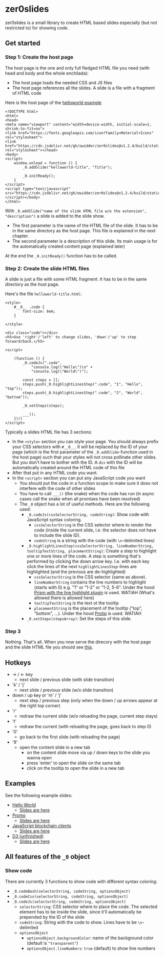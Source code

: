# zer0slides

zer0slides is a small library to create HTML based slides especially (but not restricted to) for showing code.

## Get started

### Step 1: Create the host page

The host page is the one and only full fledged HTML file you need (with head and body and the whole enchilada):
* The host page loads the needed CSS and JS files
* The host page references all the slides. A slide is a file with a fragment of HTML code

Here is the host page of the [helloworld example](https://owidder.github.io/zer0slides/build/helloworld/indexPublic.html)

```
<!DOCTYPE html>
<html>
<head>
<meta name="viewport" content="width=device-width, initial-scale=1, shrink-to-fit=no">
<link href="https://fonts.googleapis.com/icon?family=Material+Icons" rel="stylesheet">
<link href="https://cdn.jsdelivr.net/gh/owidder/zer0slides@v1.2.4/build/static/css/z0.1.2.4.css" rel="stylesheet"></head>
<body>
<script>
    window.onload = function () {
        _0.addSlide("helloworld-title", "Title");

        _0.initReady();
    }
</script>
<script type="text/javascript" src="https://cdn.jsdelivr.net/gh/owidder/zer0slides@v1.2.4/build/static/js/z0.1.2.4.js"></script></body>
</html>

```

With `_0.addSlide("name of the slide HTML file w/o the extension", "description")` a slide is added to the slide show. 

* The first parameter is the name of the HTML file of the slide. 
It has to be in the same directory as the host page.
This file is explained in the next chapter.
* The second parameter is a description of this slide. 
Its main usage is for the automatically created content page (explained later)

At the end the `_0.initReady()` function has to be called.

### Step 2: Create the slide HTML files

A slide is just a file with some HTML fragment. It has to be in the same directory as the host page.

Here's the file `helloworld-title.html`:

```
<style>
    #__0__ .code {
        font-size: 6em;
    }

</style>

<div class="code"></div>
<h5>Use 'right'/'left' to change slides, 'down'/'up' to step forward/back.</h5>

<script>

    (function () {
        _0.codeJs(".code",
            "console.log(\"Hello\")\n" +
            "console.log(\"World\")");

        const steps = [];
        steps.push(_0.highlightLinesStep(".code", "1", "Hello", "top"));
        steps.push(_0.highlightLinesStep(".code", "2", "World", "bottom"));

        _0.setSteps(steps);

        ___();
    })()
</script>
```

Typically a slides HTML file has 3 sections:
* In the `<style>` section you can style your page. You should always prefix your CSS selectors with `#__0__`.
It will be replaced by the ID of your page (which is the first parameter of the `_0.addSlide`-function used in the host page)
 such that your styles will not cross pollinate other slides. But you don't have to bother with the ID. 
 A `div` with the ID will be automatically created around the HTML code of this file
* After that put in any HTML code you want. 
* In the `<script>` section you can put any JavaScript code you want
    * You should put the code in a function scope to make sure it does not interfere with the code of other slides
    * You have to call `___()` (the snake) when the code has run 
    (in async cases call the snake when all promises have been resolved)
    * The `_0` object has a lot of useful methods. Here are the following used:
        * `_0.codeJs(cssSelectorString, codeString)`: Show code with JavaScript syntax coloring. 
            * `cssSelectorString` is the CSS selector where to render the code 
        (inside the current slide, i.e. the selector does not have to include the slide ID). 
            * `codeString` is a string with the code (with `\n`-delimited lines)
        * `_0.highlightLinesStep(cssSelectorString, lineNumberString, tooltipTextString, placementString)`: Create a step to highlight one or more lines of the code. 
        A step is something that's performed by clicking the down arrow key. 
        I.e. with each key click the lines of the next `highlightLinesStep`-lines are highlighted (and the previous are de-highlighted) 
            * `cssSelectorString` is the CSS selector (same as above). 
            * `lineNumberString` contains the line numbers to highlight (starts with 0) e.g. "1" or "1-2" or "1-2, 5-6".
            Under the hood [Prism with the line highlight plugin](https://prismjs.com/plugins/line-highlight/) is used. 
            WATIAH (What's allowed there is allowed here) 
            * `tooltipTextString` is the text ot the tooltip
            * `placementString` is the placement of the tooltip ("top", "bottom", ...).
            Under the hood [Protip](https://github.com/wintercounter/Protip#list-of-available-positions) is used.
            WATIAH
         * `_0.setSteps(stepsArray)`: Set the steps of this slide. 

### Step 3
Nothing. That's all. When you now serve the direcory with the host page and the slide HTML file you 
should see [this](https://owidder.github.io/zer0slides/build/helloworld/indexPublic.html).         

## Hotkeys

* -> / <- key
    * next slide / previous slide (with slide transition)
* 'k' / 'j'
    * next slide / previous slide (w/o slide transition)
* down / up key or 'm' / 'j'
    * next step / previous step (only when the down / up arrows appear at the right top corner)
* 'r'
    * redraw the current slide (w/o reloading the page, current step stays)
* 't'
    * redraw the current (with reloading the page, goes back to step 0)
* '0'
    * go back to the first slide (with reloading the page)
* '9'
    * open the content slide in a new tab
        * on the content slide move via up / down keys to the slide you wanna open
        * press 'enter' to open the slide on the same tab
        * click on the tooltip to open the slide in a new tab

## Examples

See the following example slides:
* [Hello World](https://owidder.github.io/zer0slides/build/helloworld/indexPublic.html)
    * [Slides are here](https://github.com/owidder/zer0slides/tree/master/public/helloworld)
* [Promo](https://owidder.github.io/zer0slides/build/promo/indexPublic.html)
    * [Slides are here](https://github.com/owidder/zer0slides/tree/master/public/promo)
* [JavaScript blockchain clients](https://owidder.github.io/zer0slides/build/blockchain/indexPublic.html)
    * [Slides are here](https://github.com/owidder/zer0slides/tree/master/public/blockchain)
* [D3 (unfinished)](https://owidder.github.io/zer0slides/build/d3/indexPublic.html)
    * [Slides are here](https://github.com/owidder/zer0slides/tree/master/public/d3)

## All features of the `_0` object

### Show code

There are currently 3 functions to show code with different syntax coloring:

* `_0.codeBash(selectorString, codeString, optionsObject)`
* `_0.codeCss(selectorString, codeString, optionsObject)`
* `_0.codeJs(selectorString, codeString, optionsObject)`
    * `selectorString`: CSS selector where to place the code.
    The selected element has to be inside the slide, since it'll
    automatically be prepended by the ID of the slide
    * `codeString`: String with the code to show. 
    Lines have to be `\n`-delimited
    * `optionsObject`
        * `optionsObject.backgroundColor`: name of the background color (default is `"transparent"`)
        * `optionsObject.lineNumbers`: `true` (default) to show line numbers